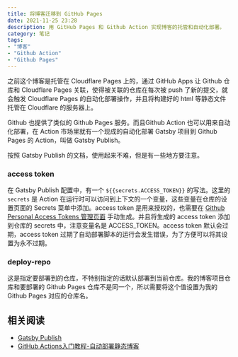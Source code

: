 ```yaml
---
title: 将博客迁移到 GitHub Pages
date: 2021-11-25 23:28
description: 用 GitHub Pages 和 Github Action 实现博客的托管和自动化部署。
category: 笔记
tags:
- "博客"
- "Github Action"
- "Github Pages"
---
```


之前这个博客是托管在 Cloudflare Pages 上的，通过 GitHub Apps 让 Github 仓库和 Cloudflare Pages 关联，使得被关联的仓库在每次被 push 了新的提交，就会触发 Cloudflare Pages 的自动化部署操作，并且将构建好的 html 等静态文件托管在 Cloudflare 的服务器上。  

Github 也提供了类似的 Github Pages 服务。而且Github Action 也可以用来自动化部署，在 Action 市场里就有一个现成的自动化部署 Gatsby 项目到 Github Pages 的 Action，叫做 Gatsby Publish。  

按照 Gatsby Publish 的文档，使用起来不难，但是有一些地方要注意。  

### access token

在 Gatsby Publish 配置中，有一个 `${{secrets.ACCESS_TOKEN}}` 的写法。这里的 `secrets` 是 Action 在运行时可以访问到上下文的一个变量，这些变量在仓库的设置页面的 Secrets 菜单中添加。access token 是用来授权的，也需要在 [Github Personal Access Tokens 管理页面](https://github.com/settings/tokens) 手动生成。并且将生成的 access token 添加到仓库的 secrets 中，注意变量名是 ACCESS_TOKEN。access token 默认会过期，access token 过期了自动部署脚本的运行会发生错误，为了方便可以将其设置为永不过期。 

### deploy-repo  

这是指定要部署到的仓库，不特别指定的话默认部署到当前仓库。我的博客项目仓库和要部署的 Github Pages 仓库不是同一个，所以需要将这个值设置为我的 Github Pages 对应的仓库名。

## 相关阅读

* [Gatsby Publish](https://github.com/marketplace/actions/gatsby-publish)
* [GitHub Actions入门教程-自动部署静态博客](https://zhuanlan.zhihu.com/p/364366127)

